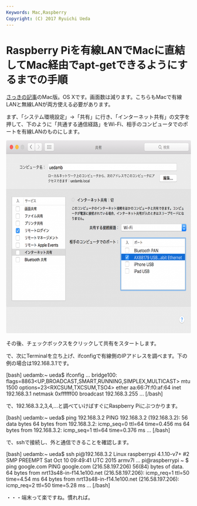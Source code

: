 ```yaml
---
Keywords: Mac,Raspberry
Copyright: (C) 2017 Ryuichi Ueda
---
```


# Raspberry Piを有線LANでMacに直結してMac経由でapt-getできるようにするまでの手順
<a href="https://blog.ueda.asia/?p=8694">さっきの記事</a>のMac版。OS Xです。画面数は減ります。こちらもMacで有線LANと無線LANが両方使える必要があります。

まず、「システム環境設定」->「共有」に行き、「インターネット共有」の文字を押して、下のように「共通する通信経路」をWi-Fi、相手のコンピュータでのポートを有線LANのものにします。

<a href="b4a50e93b43b3f8ceac1b3318a9cfd9a.png"><img src="b4a50e93b43b3f8ceac1b3318a9cfd9a-1024x814.png" alt="スクリーンショット 2016-09-06 14.51.38" width="660" height="525" class="aligncenter size-large wp-image-8720" /></a>

その後、チェックボックスをクリックして共有をスタートします。

で、次にTerminalを立ち上げ、ifconfigで有線側のIPアドレスを調べます。下の例の場合は192.168.3.1です。

[bash]
uedamb:~ ueda$ ifconfig
...
bridge100: flags=8863&lt;UP,BROADCAST,SMART,RUNNING,SIMPLEX,MULTICAST&gt; mtu 1500
	options=23&lt;RXCSUM,TXCSUM,TSO4&gt;
	ether aa:66:7f:f0:af:64 
	inet 192.168.3.1 netmask 0xffffff00 broadcast 192.168.3.255
...
[/bash]

で、192.168.3.2,3,4,...と調べていけばすぐにRaspberry Piにぶつかります。

[bash]
uedamb:~ ueda$ ping 192.168.3.2
PING 192.168.3.2 (192.168.3.2): 56 data bytes
64 bytes from 192.168.3.2: icmp_seq=0 ttl=64 time=0.456 ms
64 bytes from 192.168.3.2: icmp_seq=1 ttl=64 time=0.376 ms
...
[/bash]

で、sshで接続し、外と通信できることを確認します。

[bash]
uedamb:~ ueda$ ssh pi\@192.168.3.2
Linux raspberrypi 4.1.10-v7+ #2 SMP PREEMPT Sat Oct 10 09:49:41 UTC 2015 armv7l
...
pi\@raspberrypi ~ $ ping google.com
PING google.com (216.58.197.206) 56(84) bytes of data.
64 bytes from nrt13s48-in-f14.1e100.net (216.58.197.206): icmp_req=1 ttl=50 time=4.54 ms
64 bytes from nrt13s48-in-f14.1e100.net (216.58.197.206): icmp_req=2 ttl=50 time=5.28 ms
...
[/bash]

・・・端末って楽ですね。慣れれば。
